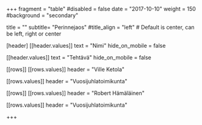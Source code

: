 +++
fragment = "table"
#disabled = false
date = "2017-10-10"
weight = 150
#background = "secondary"

title = ""
subtitle= "Perinnejaos"
#title_align = "left" # Default is center, can be left, right or center

[header]
[[header.values]]
text = "Nimi"
hide_on_mobile = false

[[header.values]]
text = "Tehtävä"
hide_on_mobile = false

[[rows]]
[[rows.values]]
header = "Ville Ketola"

[[rows.values]]
header = "Vuosijuhlatoimikunta"

[[rows]]
[[rows.values]]
header = "Robert Hämäläinen"

[[rows.values]]
header = "Vuosijuhlatoimikunta"

+++
